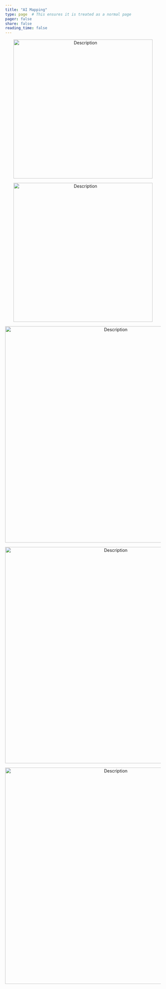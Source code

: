 ```yaml
---
title: "AI Mapping"
type: page  # This ensures it is treated as a normal page
pager: false
share: false
reading_time: false
---
```



<p align="center">
  <img src="/media/golf_course_trees.png" alt="Description" width="450">
</p>


<p align="center">
  <img src="/media/yuma_lettuce_detect.png" alt="Description" width="450">
</p>

<p align="center">
  <img src="/media/segment.png" alt="Description" width="700">
</p>


<p align="center">
  <img src="/media/person_detect.png" alt="Description" width="700">
</p>


<p align="center">
  <img src="/media/veg_classes.png" alt="Description" width="700">
</p>
